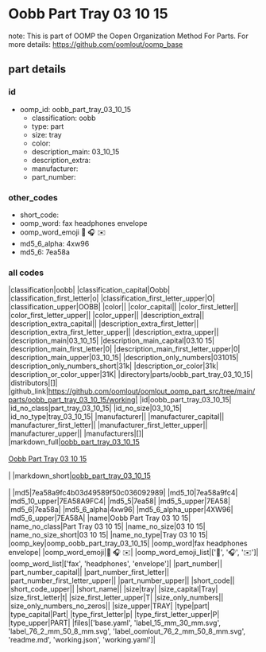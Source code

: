 # Oobb Part Tray 03 10 15  

note: This is part of OOMP the Oopen Organization Method For Parts. For more details: https://github.com/oomlout/oomp_base

##  part details





### id
* oomp_id: oobb_part_tray_03_10_15
  * classification: oobb
  * type: part
  * size: tray
  * color: 
  * description_main: 03_10_15
  * description_extra: 
  * manufacturer: 
  * part_number: 

### other_codes
* short_code: 
* oomp_word: fax headphones envelope
* oomp_word_emoji :fax: :headphones: :envelope:
* md5_6_alpha: 4xw96
* md5_6: 7ea58a

### all codes 
|classification|oobb|
|classification_capital|Oobb|
|classification_first_letter|o|
|classification_first_letter_upper|O|
|classification_upper|OOBB|
|color||
|color_capital||
|color_first_letter||
|color_first_letter_upper||
|color_upper||
|description_extra||
|description_extra_capital||
|description_extra_first_letter||
|description_extra_first_letter_upper||
|description_extra_upper||
|description_main|03_10_15|
|description_main_capital|03.10 15|
|description_main_first_letter|0|
|description_main_first_letter_upper|0|
|description_main_upper|03_10_15|
|description_only_numbers|031015|
|description_only_numbers_short|31k|
|description_or_color|31k|
|description_or_color_upper|31K|
|directory|parts/oobb_part_tray_03_10_15|
|distributors|[]|
|github_link|https://github.com/oomlout/oomlout_oomp_part_src/tree/main/parts/oobb_part_tray_03_10_15/working|
|id|oobb_part_tray_03_10_15|
|id_no_class|part_tray_03_10_15|
|id_no_size|03_10_15|
|id_no_type|tray_03_10_15|
|manufacturer||
|manufacturer_capital||
|manufacturer_first_letter||
|manufacturer_first_letter_upper||
|manufacturer_upper||
|manufacturers|[]|
|markdown_full|[oobb_part_tray_03_10_15](https://github.com/oomlout/oomlout_oomp_part_src/tree/main/parts/oobb_part_tray_03_10_15/working)<br>[](https://github.com/oomlout/oomlout_oomp_part_src/tree/main/parts/oobb_part_tray_03_10_15/working)<br>[Oobb Part Tray 03 10 15](https://github.com/oomlout/oomlout_oomp_part_src/tree/main/parts/oobb_part_tray_03_10_15/working)<br><br>|
|markdown_short|[oobb_part_tray_03_10_15](https://github.com/oomlout/oomlout_oomp_part_src/tree/main/parts/oobb_part_tray_03_10_15/working)<br><br>|
|md5|7ea58a9fc4b03d49589f50c036092989|
|md5_10|7ea58a9fc4|
|md5_10_upper|7EA58A9FC4|
|md5_5|7ea58|
|md5_5_upper|7EA58|
|md5_6|7ea58a|
|md5_6_alpha|4xw96|
|md5_6_alpha_upper|4XW96|
|md5_6_upper|7EA58A|
|name|Oobb Part Tray 03 10 15|
|name_no_class|Part Tray 03 10 15|
|name_no_size|03 10 15|
|name_no_size_short|03 10 15|
|name_no_type|Tray 03 10 15|
|oomp_key|oomp_oobb_part_tray_03_10_15|
|oomp_word|fax headphones envelope|
|oomp_word_emoji|:fax: :headphones: :envelope:|
|oomp_word_emoji_list|[':fax:', ':headphones:', ':envelope:']|
|oomp_word_list|['fax', 'headphones', 'envelope']|
|part_number||
|part_number_capital||
|part_number_first_letter||
|part_number_first_letter_upper||
|part_number_upper||
|short_code||
|short_code_upper||
|short_name||
|size|tray|
|size_capital|Tray|
|size_first_letter|t|
|size_first_letter_upper|T|
|size_only_numbers||
|size_only_numbers_no_zeros||
|size_upper|TRAY|
|type|part|
|type_capital|Part|
|type_first_letter|p|
|type_first_letter_upper|P|
|type_upper|PART|
|files|['base.yaml', 'label_15_mm_30_mm.svg', 'label_76_2_mm_50_8_mm.svg', 'label_oomlout_76_2_mm_50_8_mm.svg', 'readme.md', 'working.json', 'working.yaml']|
